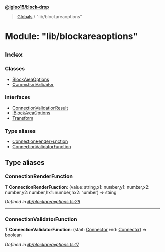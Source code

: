 **[@igloo15/block-drop](../README.md)**

> [Globals](../globals.md) / "lib/blockareaoptions"

# Module: "lib/blockareaoptions"

## Index

### Classes

* [BlockAreaOptions](../classes/_lib_blockareaoptions_.blockareaoptions.md)
* [ConnectionValidator](../classes/_lib_blockareaoptions_.connectionvalidator.md)

### Interfaces

* [ConnectionValidationResult](../interfaces/_lib_blockareaoptions_.connectionvalidationresult.md)
* [IBlockAreaOptions](../interfaces/_lib_blockareaoptions_.iblockareaoptions.md)
* [Transform](../interfaces/_lib_blockareaoptions_.transform.md)

### Type aliases

* [ConnectionRenderFunction](_lib_blockareaoptions_.md#connectionrenderfunction)
* [ConnectionValidatorFunction](_lib_blockareaoptions_.md#connectionvalidatorfunction)

## Type aliases

### ConnectionRenderFunction

Ƭ  **ConnectionRenderFunction**: (value: string,x1: number,y1: number,x2: number,y2: number,hx1: number,hx2: number) => string

*Defined in [lib/blockareaoptions.ts:29](https://github.com/igloo15/block-drop/blob/8f4b6bb/src/lib/blockareaoptions.ts#L29)*

___

### ConnectionValidatorFunction

Ƭ  **ConnectionValidatorFunction**: (start: [Connector](../classes/_lib_connector_.connector.md),end: [Connector](../classes/_lib_connector_.connector.md)) => boolean

*Defined in [lib/blockareaoptions.ts:17](https://github.com/igloo15/block-drop/blob/8f4b6bb/src/lib/blockareaoptions.ts#L17)*
